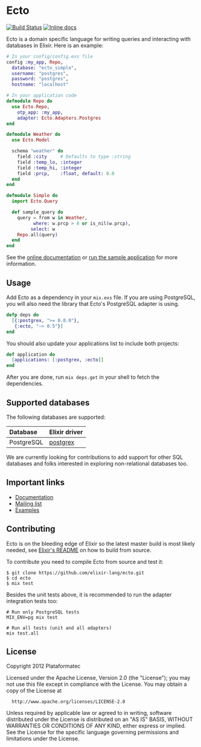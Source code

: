 # Ecto

[![Build Status](https://travis-ci.org/elixir-lang/ecto.svg?branch=master)](https://travis-ci.org/elixir-lang/ecto)
[![Inline docs](http://inch-ci.org/github/elixir-lang/ecto.svg?branch=master&style=flat)](http://inch-ci.org/github/elixir-lang/ecto)

Ecto is a domain specific language for writing queries and interacting with databases in Elixir. Here is an example:

```elixir
# In your config/config.exs file
config :my_app, Repo,
  database: "ecto_simple",
  username: "postgres",
  password: "postgres",
  hostname: "localhost"

# In your application code
defmodule Repo do
  use Ecto.Repo,
    otp_app: :my_app,
    adapter: Ecto.Adapters.Postgres
end

defmodule Weather do
  use Ecto.Model

  schema "weather" do
    field :city     # Defaults to type :string
    field :temp_lo, :integer
    field :temp_hi, :integer
    field :prcp,    :float, default: 0.0
  end
end

defmodule Simple do
  import Ecto.Query

  def sample_query do
    query = from w in Weather,
          where: w.prcp > 0 or is_nil(w.prcp),
         select: w
    Repo.all(query)
  end
end
```

See the [online documentation](http://hexdocs.pm/ecto) or [run the sample application](https://github.com/elixir-lang/ecto/tree/master/examples/simple) for more information.

## Usage

Add Ecto as a dependency in your `mix.exs` file. If you are using PostgreSQL, you will also need the library that Ecto's PostgreSQL adapter is using.

```elixir
defp deps do
  [{:postgrex, ">= 0.0.0"},
   {:ecto, "~> 0.5"}]
end
```

You should also update your applications list to include both projects:

```elixir
def application do
  [applications: [:postgrex, :ecto]]
end
```

After you are done, run `mix deps.get` in your shell to fetch the dependencies.

## Supported databases

The following databases are supported:

Database                | Elixir driver
:---------------------- | :----------------------
PostgreSQL              | [postgrex](http://github.com/ericmj/postgrex)

We are currently looking for contributions to add support for other SQL databases and folks interested in exploring non-relational databases too.

## Important links

  * [Documentation](http://hexdocs.pm/ecto)
  * [Mailing list](https://groups.google.com/forum/#!forum/elixir-ecto)
  * [Examples](https://github.com/elixir-lang/ecto/tree/master/examples)

## Contributing

Ecto is on the bleeding edge of Elixir so the latest master build is most likely needed, see [Elixir's README](https://github.com/elixir-lang/elixir) on how to build from source.

To contribute you need to compile Ecto from source and test it:

```
$ git clone https://github.com/elixir-lang/ecto.git
$ cd ecto
$ mix test
```

Besides the unit tests above, it is recommended to run the adapter integration tests too:

```
# Run only PostgreSQL tests
MIX_ENV=pg mix test

# Run all tests (unit and all adapters)
mix test.all
```

## License

Copyright 2012 Plataformatec

  Licensed under the Apache License, Version 2.0 (the "License");
  you may not use this file except in compliance with the License.
  You may obtain a copy of the License at

      http://www.apache.org/licenses/LICENSE-2.0

  Unless required by applicable law or agreed to in writing, software
  distributed under the License is distributed on an "AS IS" BASIS,
  WITHOUT WARRANTIES OR CONDITIONS OF ANY KIND, either express or implied.
  See the License for the specific language governing permissions and
  limitations under the License.

